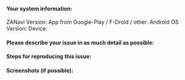 #### Your system information:
ZANavi Version:
App from Google-Play / F-Droid / other:
Android OS Version:
Device:

#### Please describe your issue in as much detail as possible:

#### Steps for reproducing this issue:

#### Screenshots (if possible):
